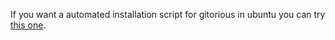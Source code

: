 If you want a automated installation script for gitorious in ubuntu you can try [this one](http://github.com/marcelomurad/rails-env-install).